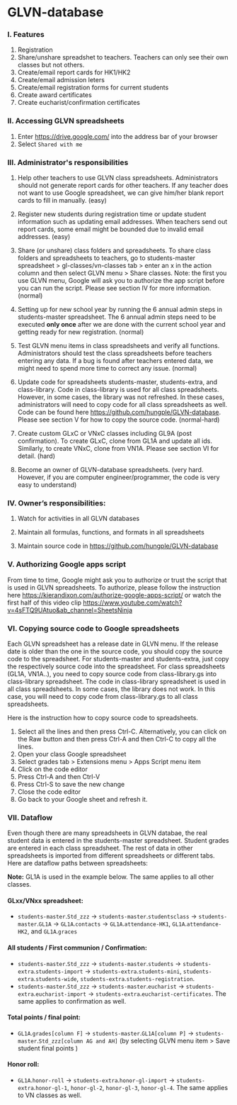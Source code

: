 # GLVN-database

### I. Features
1. Registration
2. Share/unshare spreadshet to teachers. Teachers can only see their own classes but not others.
3. Create/email report cards for HK1/HK2
4. Create/email admission leters
5. Create/email registration forms for current students
6. Create award certificates
7. Create eucharist/confirmation certificates

### II. Accessing GLVN spreadsheets

1. Enter https://drive.google.com/ into the address bar of your browser
2. Select `Shared with me`


### III. Administrator's responsibilities

1. Help other teachers to use GLVN class spreadsheets. Administrators should not generate report cards for other teachers. If any teacher does not want to use Google spreadsheet, we can give him/her blank report cards to fill in manually. (easy)
 
2. Register new students during registration time or update student information such as updating email addresses. When teachers send out report cards, some email might be bounded due to invalid email addresses. (easy)
 
3. Share (or unshare) class folders and spreadsheets. To share class folders and spreadsheets to teachers, go to students-master spreadsheet > gl-classes/vn-classes tab > enter an x in the action column and then select GLVN menu > Share classes. Note: the first you use GLVN menu, Google will ask you to authorize the app script before you can run the script. Please see section IV for more information. (normal)

4. Setting up for new school year by running the 6 annual admin steps in students-master spreadsheet. The 6 annual admin steps need to be executed **only once** after we are done with the current school year and getting ready for new registration. (normal)
 
5. Test GLVN menu items in class spreadsheets and verify all functions. Administrators should test the class spreadsheets before teachers entering any data. If a bug is found after teachers entered data, we might need to spend more time to correct any issue. (normal)
 
6. Update code for spreadsheets students-master, students-extra, and class-library. Code in class-library is used for all class spreadsheets. However, in some cases, the library was not refreshed. In these cases, administrators will need to copy code for all class spreadsheets as well. Code can be found here https://github.com/hungple/GLVN-database. Please see section V for how to copy the source code. (normal-hard)
 
7. Create custom GLxC or VNxC classes including GL9A (post confirmation). To create GLxC, clone from GL1A and update all ids. Similarly, to create VNxC, clone from VN1A. Please see section VI for detail. (hard)
 
8. Become an owner of GLVN-database spreadsheets. (very hard. However, if you are computer engineer/programmer, the code is very easy to understand)
 

### IV. Owner’s responsibilities:
 
1. Watch for activities in all GLVN databases

2. Maintain all formulas, functions, and formats in all spreadsheets

3. Maintain source code in https://github.com/hungple/GLVN-database

### V. Authorizing Google apps script

From time to time, Google might ask you to authorize or trust the script that is used in GLVN spreadsheets. To authorize, please follow the instruction here https://kierandixon.com/authorize-google-apps-script/ or watch the first half of this video clip https://www.youtube.com/watch?v=4sFTQ9UAtuo&ab_channel=SheetsNinja


### VI. Copying source code to Google spreadsheets

Each GLVN spreadsheet has a release date in GLVN menu. If the release date is older than the one in the source code, you should copy the source code to the spreadsheet. For students-master and students-extra, just copy the respectively source code into the spreadsheet. For class spreadsheets (GL1A, VN1A..), you need to copy source code from class-library.gs into class-library spreadsheet. The code in class-library spreadsheet is used in all class spreadsheets. In some cases, the library does not work. In this case, you will need to copy code from class-library.gs to all class spreadsheets.

Here is the instruction how to copy source code to spreadsheets.
1. Select all the lines and then press Ctrl-C. Alternatively, you can click on the Raw button and then press Ctrl-A and then Ctrl-C to copy all the lines.
2. Open your class Google spreadsheet
3. Select grades tab > Extensions menu > Apps Script menu item
4. Click on the code editor
5. Press Ctrl-A and then Ctrl-V
6. Press Ctrl-S to save the new change
7. Close the code editor
8. Go back to your Google sheet and refresh it.


### VII. Dataflow
 
Even though there are many spreadsheets in GLVN databae, the real student data is entered in the students-master spreadsheet. Student grades are entered in each class spreadsheet. The rest of data in other spreadsheets is imported from different spreadsheets or different tabs. Here are dataflow paths between spreadsheets:

**Note:** GL1A is used in the example below. The same applies to all other classes.

#### GLxx/VNxx spreadsheet:
- `students-master`.`Std_zzz` -> `students-master`.`studentsclass` -> `students-master`.`GL1A` -> `GL1A`.`contacts` -> `GL1A`.`attendance-HK1`, `GL1A`.`attendance-HK2`, and `GL1A`.`graces`
 
#### All students / First communion / Confirmation:
- `students-master`.`Std_zzz` -> `students-master`.`students` -> `students-extra`.`students-import` -> `students-extra`.`students-mini`, `students-extra`.`students-wide`, `students-extra`.`students-registration`. 
- `students-master`.`Std_zzz` -> `students-master`.`eucharist` -> `students-extra`.`eucharist-import` -> `students-extra`.`eucharist-certificates`. The same applies to confirmation as well.
 
#### Total points / final point:
- `GL1A`.`grades[column F]` -> `students-master`.`GL1A[column P]` ->  `students-master`.`Std_zzz[column AG and AH]` (by selecting GLVN menu item > Save student final points )
 
#### Honor roll:
- `GL1A`.`honor-roll` -> `students-extra`.`honor-gl-import` -> `students-extra`.`honor-gl-1`, `honor-gl-2`, `honor-gl-3`, `honor-gl-4`. The same applies to VN classes as well.


